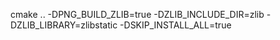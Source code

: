 cmake .. -DPNG_BUILD_ZLIB=true -DZLIB_INCLUDE_DIR=zlib -DZLIB_LIBRARY=zlibstatic -DSKIP_INSTALL_ALL=true
